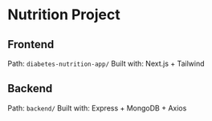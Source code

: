 # Nutrition Project

## Frontend

Path: `diabetes-nutrition-app/`
Built with: Next.js + Tailwind

## Backend

Path: `backend/`
Built with: Express + MongoDB + Axios
